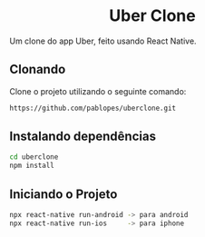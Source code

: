 # <h1 align="center"> Uber Clone </h1>

Um clone do app Uber, feito usando React Native.

## Clonando

Clone o projeto utilizando o seguinte comando:
```sh
https://github.com/pablopes/uberclone.git
```

## Instalando dependências
```sh
cd uberclone
npm install
```

## Iniciando o Projeto
```sh
npx react-native run-android -> para android
npx react-native run-ios     -> para iphone

```
